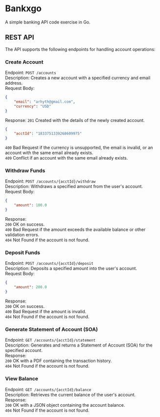 # Bankxgo

A simple banking API code exercise in Go.

## REST API
The API supports the following endpoints for handling account operations:

### Create Account
Endpoint: `POST /accounts`  
Description: Creates a new account with a specified currency and email address.  
Request Body:  
```json
{
    "email": "arhyth@gmail.com",
    "currency": "USD"
}
```
Response:
`201` Created with the details of the newly created account.  
```json
{
    "acctId": "1833751339268609975"
}
```
`400` Bad Request if the currency is unsupported, the email is invalid, or an account with the same email already exists.  
`409` Conflict if an account with the same email already exists.  

### Withdraw Funds
Endpoint: `POST /accounts/{acctId}/withdraw`  
Description: Withdraws a specified amount from the user's account.  
Request Body:  
```json
{
    "amount": 100.0
}
```
Response:  
`200` OK on success.  
`400` Bad Request if the amount exceeds the available balance or other validation errors.  
`404` Not Found if the account is not found.

### Deposit Funds
Endpoint: `POST /accounts/{acctId}/deposit`  
Description: Deposits a specified amount into the user's account.  
Request Body:  
```json
{
    "amount": 200.0
}
```
Response:  
`200` OK on success.  
`400` Bad Request if the amount is invalid.  
`404` Not Found if the account is not found.  

### Generate Statement of Account (SOA)
Endpoint: `GET /accounts/{acctId}/statement`  
Description: Generates and returns a Statement of Account (SOA) for the specified account.  
Response:  
`200` OK with a PDF containing the transaction history.  
`404` Not Found if the account is not found.  

### View Balance
Endpoint: `GET /accounts/{acctId}/balance`  
Description: Retrieves the current balance of the user's account.  
Response:  
`200` OK with a JSON object containing the account balance.  
`404` Not Found if the account is not found.
